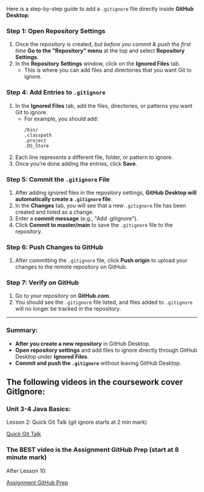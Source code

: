 Here is a step-by-step guide to add a `.gitignore` file directly inside **GitHub Desktop**:

### Step 1: **Open Repository Settings**
1. Once the repository is created, *but before you commit & push the first time* **Go to the "Repository" menu** at the top and select **Repository Settings**.
2. In the **Repository Settings** window, click on the **Ignored Files** tab.
   - This is where you can add files and directories that you want Git to ignore.

### Step 4: **Add Entries to `.gitignore`**
1. In the **Ignored Files** tab, add the files, directories, or patterns you want Git to ignore.
   - For example, you should add:
     ```
     /bin/
     .classpath
     .project
     .DS_Store
     ```
2. Each line represents a different file, folder, or pattern to ignore.
3. Once you’re done adding the entries, click **Save**.

### Step 5: **Commit the `.gitignore` File**
1. After adding ignored files in the repository settings, **GitHub Desktop will automatically create a `.gitignore` file**.
2. In the **Changes** tab, you will see that a new `.gitignore` file has been created and listed as a change.
3. Enter a **commit message** (e.g., "Add .gitignore").
4. Click **Commit to master/main** to save the `.gitignore` file to the repository.

### Step 6: **Push Changes to GitHub**
1. After committing the `.gitignore` file, click **Push origin** to upload your changes to the remote repository on GitHub.

### Step 7: **Verify on GitHub**
1. Go to your repository on **GitHub.com**.
2. You should see the `.gitignore` file listed, and files added to `.gitignore` will no longer be tracked in the repository.

---

### Summary:
- **After you create a new repository** in GitHub Desktop.
- **Open repository settings** and add files to ignore directly through GitHub Desktop under **Ignored Files**.
- **Commit and push the `.gitignore`** without leaving GitHub Desktop.

## The following videos in the coursework cover GitIgnore:

### Unit 3-4 Java Basics:

Lesson 2: Quick Git Talk (git ignore starts at 2 min mark)

[Quick Git Talk](https://courses.coderscampus.com/students/courses/274/sections/675/lessons/4801)


### The BEST video is the Assignment GitHub Prep (start at 8 minute mark) 

After Lesson 10: 

[Assignment GitHub Prep](https://courses.coderscampus.com/students/courses/274/sections/675/lessons/4812)